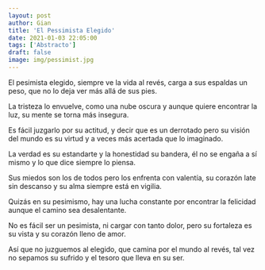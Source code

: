 ```yaml
---
layout: post
author: Gian
title: 'El Pessimista Elegido'
date: 2021-01-03 22:05:00
tags: ['Abstracto']
draft: false
image: img/pessimist.jpg
---
```

El pesimista elegido, siempre ve la vida al revés, carga a sus espaldas un peso, que no lo deja ver más allá de sus pies.

La tristeza lo envuelve, como una nube oscura y aunque quiere encontrar la luz, su mente se torna más insegura.

Es fácil juzgarlo por su actitud, y decir que es un derrotado pero su visión del mundo es su virtud y a veces más acertada que lo imaginado.

La verdad es su estandarte y la honestidad su bandera, él no se engaña a sí mismo y lo que dice siempre lo piensa.

Sus miedos son los de todos pero los enfrenta con valentía, su corazón late sin descanso y su alma siempre está en vigilia.

Quizás en su pesimismo, hay una lucha constante por encontrar la felicidad aunque el camino sea desalentante.

No es fácil ser un pesimista, ni cargar con tanto dolor, pero su fortaleza es su vista y su corazón lleno de amor.

Así que no juzguemos al elegido, que camina por el mundo al revés,
tal vez no sepamos su sufrido y el tesoro que lleva en su ser.